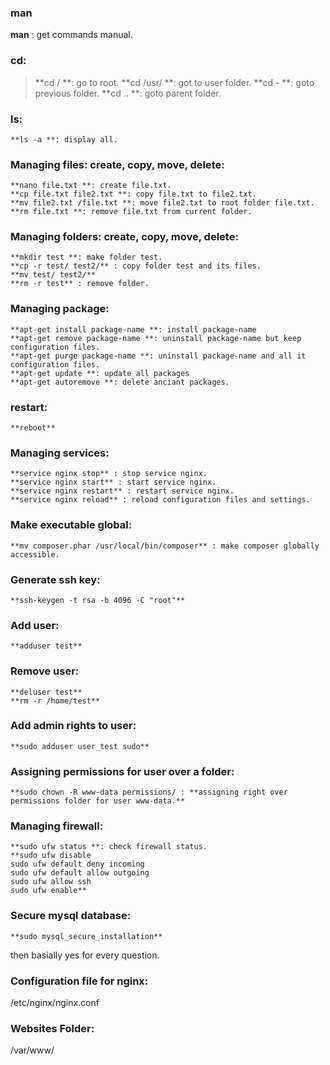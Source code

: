 ### man
**man** : get commands manual.
### cd:
>**cd / **: go to root.
>**cd /usr/ **: got to user folder.
>**cd - **: goto previous folder.
>**cd .. **: goto parent folder.

### ls:
```
**ls -a **: display all.
```

### Managing files: create, copy, move, delete:
```
**nano file.txt **: create file.txt.
**cp file.txt file2.txt **: copy file.txt to file2.txt.
**mv file2.txt /file.txt **: move file2.txt to root folder file.txt.
**rm file.txt **: remove file.txt from current folder.
```

### Managing folders: create, copy, move, delete:
```
**mkdir test **: make folder test.
**cp -r test/ test2/** : copy folder test and its files.
**mv test/ test2/**
**rm -r test** : remove folder.
```

### Managing package:
```
**apt-get install package-name **: install package-name
**apt-get remove package-name **: uninstall package-name but keep configuration files.
**apt-get purge package-name **: uninstall package-name and all it configuration files.
**apt-get update **: update all packages
**apt-get autoremove **: delete anciant packages.
```

### restart:
```
**reboot**
```

### Managing services:
```
**service nginx stop** : stop service nginx.
**service nginx start** : start service nginx.
**service nginx restart** : restart service nginx.
**service nginx reload** : reload configuration files and settings.
```

### Make executable global:
```
**mv composer.phar /usr/local/bin/composer** : make composer globally accessible.
```

### Generate ssh key:
```
**ssh-keygen -t rsa -b 4096 -C "root"**
```

### Add user:
```
**adduser test**
```

### Remove user:
```
**deluser test**
**rm -r /home/test**
```

### Add admin rights to user:
```
**sudo adduser user_test sudo**
```

### Assigning permissions for user over a folder:
```
**sudo chown -R www-data permissions/ : **assigning right over permissions folder for user www-data.**
```

### Managing firewall:
```
**sudo ufw status **: check firewall status.
**sudo ufw disable
sudo ufw default deny incoming
sudo ufw default allow outgoing
sudo ufw allow ssh
sudo ufw enable**
```

### Secure mysql database:
```
**sudo mysql_secure_installation**
```
then basially yes for every question.


### Configuration file for nginx:
/etc/nginx/nginx.conf

### Websites Folder:
/var/www/